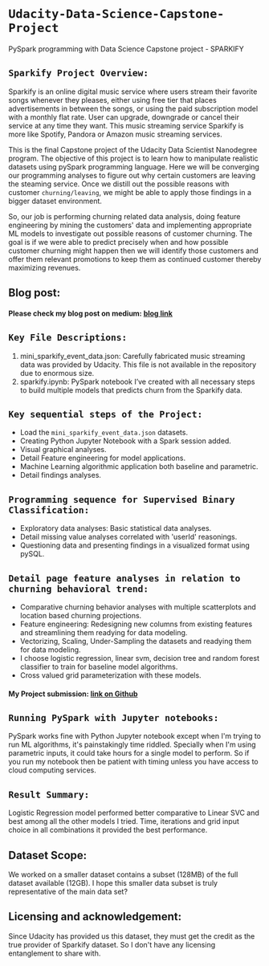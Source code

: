 # `Udacity-Data-Science-Capstone-Project`
PySpark programming with Data Science Capstone project - SPARKIFY

## `Sparkify Project Overview:`
Sparkify is an online digital music service where users stream their favorite songs whenever they pleases, either using free tier that places advertisements in between the songs, or using the paid subscription model with a monthly flat rate. User can upgrade, downgrade or cancel their service at any time they want.  This music streaming service Sparkify is more like Spotify, Pandora or Amazon music streaming services.

This is the final Capstone project of the Udacity Data Scientist Nanodegree program. The objective of this project is to learn how to manipulate realistic datasets using  pySpark programming language. Here we will be converging our programming analyses to figure out why certain customers are leaving the steaming service. Once we distill out the possible reasons with customer `churning/leaving`, we might be able to apply those findings in a bigger dataset environment.

So, our job is performing churning related data analysis, doing feature engineering by mining the customers' data and implementing appropriate ML models to investigate out possible reasons of customer churning. The goal is if we were able to predict precisely when and how possible customer churning might happen then we will identify those customers and offer them relevant promotions to keep them as continued customer thereby maximizing revenues.

## Blog post:
#### Please check my blog post on medium: [blog link](https://freda31k.medium.com/customer-attrition-analyses-on-sparkify-music-streaming-service-43441d275bf4)

## `Key File Descriptions:`
1. mini_sparkify_event_data.json: Carefully fabricated music streaming data was provided by Udacity. This file is not available in the repository due to enormous size.
2. sparkify.ipynb:  PySpark  notebook I’ve created with all necessary steps to build multiple models that predicts churn from the Sparkify data.

## `Key sequential steps of the Project:`
- Load the `mini_sparkify_event_data.json` datasets.
- Creating Python Jupyter Notebook with a Spark session added.
- Visual graphical analyses.
- Detail Feature engineering for model applications.
- Machine Learning algorithmic application both baseline and parametric.
- Detail findings analyses.

## `Programming sequence for Supervised Binary Classification:`
- Exploratory data analyses: Basic statistical data analyses.
- Detail missing value analyses correlated with 'userId' reasonings.
- Questioning data and presenting findings in a visualized format using pySQL.

## `Detail page feature analyses in relation to churning behavioral trend:`
- Comparative churning behavior analyses with multiple scatterplots and location based churning projections.
- Feature engineering: Redesigning new columns from existing features and streamlining them readying for data modeling.
- Vectorizing,  Scaling, Under-Sampling the datasets and readying them for data modeling.
- I choose logistic regression, linear svm, decision tree and random forest classifier to train for baseline model algorithms.
- Cross valued grid parameterization with these models.

#### My Project submission: [link on Github](https://github.com/farhadkpx/Udacity-Data-Science-Capstone-Project)

## `Running PySpark with Jupyter notebooks:`
PySpark works fine with Python Jupyter notebook except when I'm trying to run ML algorithms, it's painstakingly time riddled. Specially when I'm using parametric inputs, 
it could take hours for a single model to perform. So if you run my notebook then be patient with timing unless you have access to cloud computing services.

## `Result Summary:`
Logistic Regression model performed better comparative to Linear SVC and best among all the other models I tried. Time, iterations and grid input choice in all combinations it
provided the best performance.

## Dataset Scope:
We worked on a smaller dataset contains a subset (128MB) of the full dataset available (12GB). I hope this smaller data subset is truly representative of the main data set?

## Licensing and acknowledgement:
Since Udacity has provided us this dataset, they must get the credit as the true provider of Sparkify dataset. So I don't have any licensing entanglement to share with.
